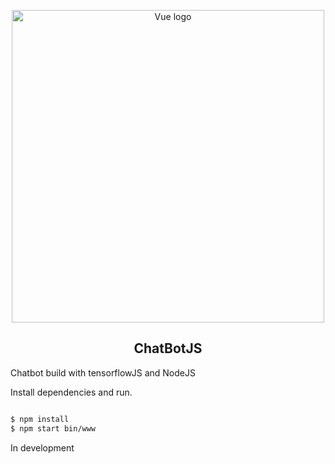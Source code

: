 <p align="center"><a href="#" target="_blank" rel="noopener noreferrer"><img width="500" src="https://js.tensorflow.org/images/TF_JS_twitter.png" alt="Vue logo"></a></p>

<p align="center">

</p>

<h2 align="center">ChatBotJS</h2>

Chatbot build with tensorflowJS and NodeJS

Install dependencies and run.

```sh

$ npm install
$ npm start bin/www

```

In development